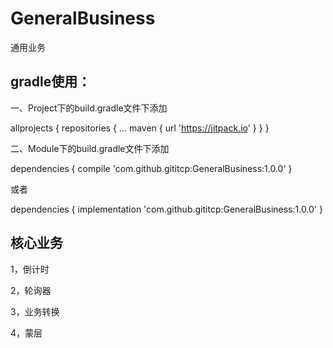 # GeneralBusiness
通用业务

## gradle使用：

一、Project下的build.gradle文件下添加

allprojects {
    repositories {
      ...
      maven { url 'https://jitpack.io' }
    }
}

二、Module下的build.gradle文件下添加

dependencies {
          compile 'com.github.gititcp:GeneralBusiness:1.0.0'
}

或者

dependencies {
          implementation 'com.github.gititcp:GeneralBusiness:1.0.0'
}

## 核心业务

1，倒计时

2，轮询器

3，业务转换

4，蒙层
